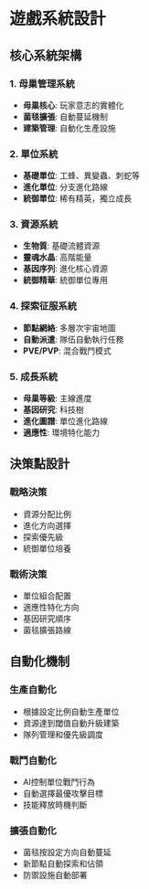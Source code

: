 # 遊戲系統設計

## 核心系統架構

### 1. 母巢管理系統
- **母巢核心**: 玩家意志的實體化
- **菌毯擴張**: 自動蔓延機制
- **建築管理**: 自動化生產設施

### 2. 單位系統
- **基礎單位**: 工蜂、異變蟲、刺蛇等
- **進化單位**: 分支進化路線
- **統御單位**: 稀有精英，獨立成長

### 3. 資源系統
- **生物質**: 基礎流體資源
- **靈魂水晶**: 高階能量
- **基因序列**: 進化核心資源
- **統御精華**: 統御單位專用

### 4. 探索征服系統
- **節點網絡**: 多層次宇宙地圖
- **自動派遣**: 隊伍自動執行任務
- **PVE/PVP**: 混合戰鬥模式

### 5. 成長系統
- **母巢等級**: 主線進度
- **基因研究**: 科技樹
- **進化圖譜**: 單位進化路線
- **適應性**: 環境特化能力

## 決策點設計

### 戰略決策
- 資源分配比例
- 進化方向選擇
- 探索優先級
- 統御單位培養

### 戰術決策
- 單位組合配置
- 適應性特化方向
- 基因研究順序
- 菌毯擴張路線

## 自動化機制

### 生產自動化
- 根據設定比例自動生產單位
- 資源達到閾值自動升級建築
- 隊列管理和優先級調度

### 戰鬥自動化
- AI控制單位戰鬥行為
- 自動選擇最優攻擊目標
- 技能釋放時機判斷

### 擴張自動化
- 菌毯按設定方向自動蔓延
- 新節點自動探索和佔領
- 防禦設施自動部署